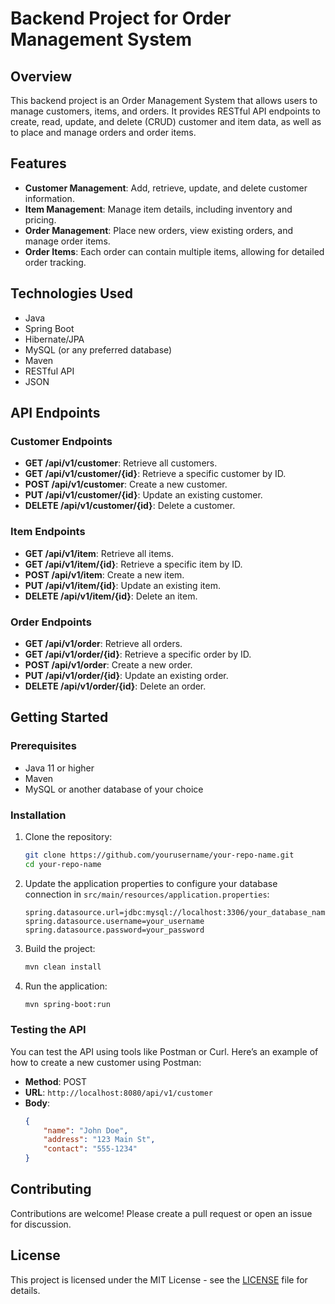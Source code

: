 # Backend Project for Order Management System

## Overview

This backend project is an Order Management System that allows users to manage customers, items, and orders. It provides RESTful API endpoints to create, read, update, and delete (CRUD) customer and item data, as well as to place and manage orders and order items.

## Features

- **Customer Management**: Add, retrieve, update, and delete customer information.
- **Item Management**: Manage item details, including inventory and pricing.
- **Order Management**: Place new orders, view existing orders, and manage order items.
- **Order Items**: Each order can contain multiple items, allowing for detailed order tracking.

## Technologies Used

- Java
- Spring Boot
- Hibernate/JPA
- MySQL (or any preferred database)
- Maven
- RESTful API
- JSON

## API Endpoints

### Customer Endpoints

- **GET /api/v1/customer**: Retrieve all customers.
- **GET /api/v1/customer/{id}**: Retrieve a specific customer by ID.
- **POST /api/v1/customer**: Create a new customer.
- **PUT /api/v1/customer/{id}**: Update an existing customer.
- **DELETE /api/v1/customer/{id}**: Delete a customer.

### Item Endpoints

- **GET /api/v1/item**: Retrieve all items.
- **GET /api/v1/item/{id}**: Retrieve a specific item by ID.
- **POST /api/v1/item**: Create a new item.
- **PUT /api/v1/item/{id}**: Update an existing item.
- **DELETE /api/v1/item/{id}**: Delete an item.

### Order Endpoints

- **GET /api/v1/order**: Retrieve all orders.
- **GET /api/v1/order/{id}**: Retrieve a specific order by ID.
- **POST /api/v1/order**: Create a new order.
- **PUT /api/v1/order/{id}**: Update an existing order.
- **DELETE /api/v1/order/{id}**: Delete an order.

## Getting Started

### Prerequisites

- Java 11 or higher
- Maven
- MySQL or another database of your choice

### Installation

1. Clone the repository:
   ```bash
   git clone https://github.com/yourusername/your-repo-name.git
   cd your-repo-name
   ```

2. Update the application properties to configure your database connection in `src/main/resources/application.properties`:
   ```properties
   spring.datasource.url=jdbc:mysql://localhost:3306/your_database_name
   spring.datasource.username=your_username
   spring.datasource.password=your_password
   ```

3. Build the project:
   ```bash
   mvn clean install
   ```

4. Run the application:
   ```bash
   mvn spring-boot:run
   ```

### Testing the API

You can test the API using tools like Postman or Curl. Here’s an example of how to create a new customer using Postman:

- **Method**: POST
- **URL**: `http://localhost:8080/api/v1/customer`
- **Body**:
  ```json
  {
      "name": "John Doe",
      "address": "123 Main St",
      "contact": "555-1234"
  }
  ```

## Contributing

Contributions are welcome! Please create a pull request or open an issue for discussion.

## License

This project is licensed under the MIT License - see the [LICENSE](springbackend/Lisence.txt) file for details.

